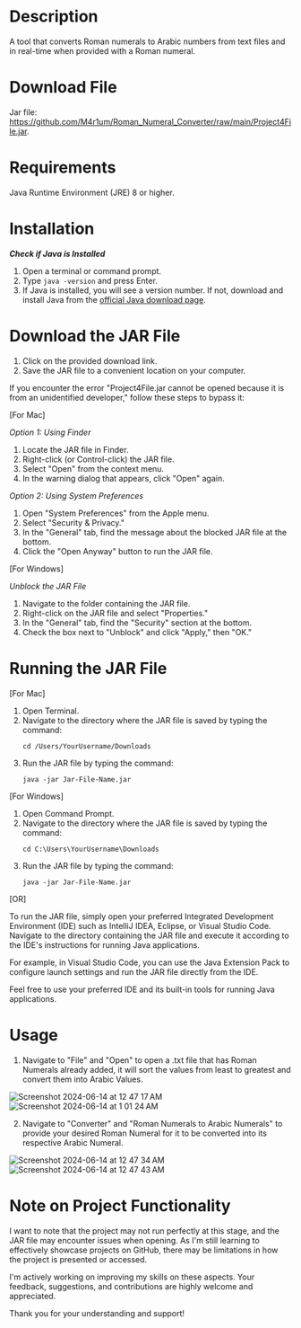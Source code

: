 # Description
 A tool that converts Roman numerals to Arabic numbers from text files and in real-time when provided with a Roman numeral.

# Download File
Jar file: https://github.com/M4r1um/Roman_Numeral_Converter/raw/main/Project4File.jar.

# Requirements
Java Runtime Environment (JRE) 8 or higher.

# Installation
***Check if Java is Installed***
1. Open a terminal or command prompt.
2. Type `java -version` and press Enter.
3. If Java is installed, you will see a version number. If not, download and install Java from the [official Java download page](https://www.java.com/en/download/).

# Download the JAR File
1. Click on the provided download link.
2. Save the JAR file to a convenient location on your computer.

If you encounter the error "Project4File.jar cannot be opened because it is from an unidentified developer," follow these steps to bypass it:

[For Mac]

*Option 1: Using Finder*

1. Locate the JAR file in Finder.
2. Right-click (or Control-click) the JAR file.
3. Select "Open" from the context menu.
4. In the warning dialog that appears, click "Open" again.

*Option 2: Using System Preferences*

1. Open "System Preferences" from the Apple menu.
2. Select "Security & Privacy."
3. In the "General" tab, find the message about the blocked JAR file at the bottom.
4. Click the "Open Anyway" button to run the JAR file.

[For Windows]

*Unblock the JAR File*

1. Navigate to the folder containing the JAR file.
2. Right-click on the JAR file and select "Properties."
3. In the "General" tab, find the "Security" section at the bottom.
4. Check the box next to "Unblock" and click "Apply," then "OK."

# Running the JAR File
[For Mac]

1. Open Terminal.
2. Navigate to the directory where the JAR file is saved by typing the command:
   ```shell
   cd /Users/YourUsername/Downloads
4. Run the JAR file by typing the command:
   ```shell
   java -jar Jar-File-Name.jar

[For Windows]

1. Open Command Prompt.
2. Navigate to the directory where the JAR file is saved by typing the command:
   ```shell
   cd C:\Users\YourUsername\Downloads
3. Run the JAR file by typing the command:
   ```shell
   java -jar Jar-File-Name.jar

[OR]

To run the JAR file, simply open your preferred Integrated Development Environment (IDE) such as IntelliJ IDEA, Eclipse, or Visual Studio Code. Navigate to the directory containing the JAR file and execute it according to the IDE's instructions for running Java applications.

For example, in Visual Studio Code, you can use the Java Extension Pack to configure launch settings and run the JAR file directly from the IDE.

Feel free to use your preferred IDE and its built-in tools for running Java applications.

# Usage 

1. Navigate to "File" and "Open" to open a .txt file that has Roman Numerals already added, it will sort the values from least to greatest and convert them into Arabic Values.

![Screenshot 2024-06-14 at 12 47 17 AM](https://github.com/M4r1um/Roman_Numeral_Converter/assets/137209510/71c21628-f709-4b92-bd9a-a4d66f747e1f)   ![Screenshot 2024-06-14 at 1 01 24 AM](https://github.com/M4r1um/Roman_Numeral_Converter/assets/137209510/058d7966-707e-4de9-985d-fe81a943cc6b)

2. Navigate to "Converter" and "Roman Numerals to Arabic Numerals" to provide your desired Roman Numeral for it to be converted into its respective Arabic Numeral.

![Screenshot 2024-06-14 at 12 47 34 AM](https://github.com/M4r1um/Roman_Numeral_Converter/assets/137209510/a8bf240a-a99a-41e9-9f6c-768446b6f77c)![Screenshot 2024-06-14 at 12 47 43 AM](https://github.com/M4r1um/Roman_Numeral_Converter/assets/137209510/56e03d8f-554f-464e-b403-3e3e95a89ab9)


# Note on Project Functionality

I want to note that the project may not run perfectly at this stage, and the JAR file may encounter issues when opening. As I'm still learning to effectively showcase projects on GitHub, there may be limitations in how the project is presented or accessed.

I'm actively working on improving my skills on these aspects. Your feedback, suggestions, and contributions are highly welcome and appreciated.

Thank you for your understanding and support!












